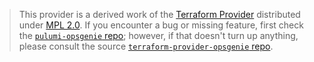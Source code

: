 > This provider is a derived work of the [Terraform Provider](https://github.com/opsgenie/terraform-provider-opsgenie)
> distributed under [MPL 2.0](https://www.mozilla.org/en-US/MPL/2.0/). If you encounter a bug or missing feature,
> first check the [`pulumi-opsgenie` repo](https://github.com/pulumi/pulumi-opsgenie/issues); however, if that doesn't turn up anything,
> please consult the source [`terraform-provider-opsgenie` repo](https://github.com/opsgenie/terraform-provider-opsgenie/issues).